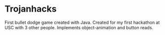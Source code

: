 # Trojanhacks

First bullet dodge game created with Java.
Created for my first hackathon at USC with 3 other people.
Implements object-animation and button reads.
